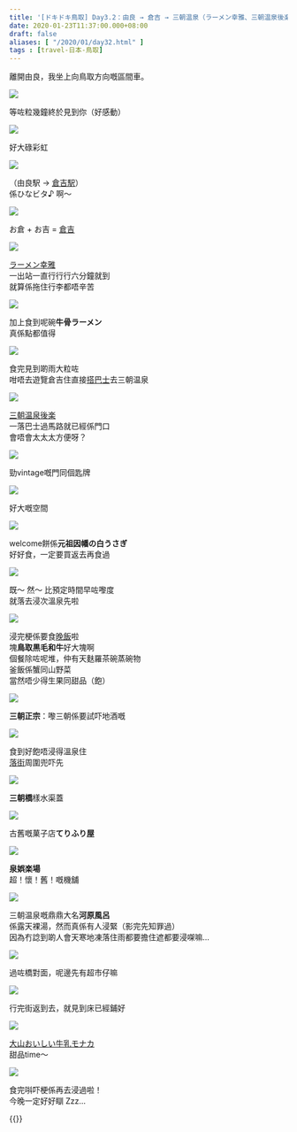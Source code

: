 ```yaml
---
title: '[ドキドキ鳥取] Day3.2：由良 → 倉吉 → 三朝温泉（ラーメン幸雅、三朝温泉後楽）'
date: 2020-01-23T11:37:00.000+08:00
draft: false
aliases: [ "/2020/01/day32.html" ]
tags : [travel-日本-鳥取]
---
```


離開由良，我坐上向鳥取方向嘅區間車。  

![](/images/tottori3zc.jpg)

等咗粒幾鐘終於見到你（好感動）  

![](/images/tottori3zc5.jpg)

好大碌彩虹  

![](/images/tottori3zc7.jpg)

（由良駅 → [倉吉駅](https://hidie.net/tottori3zc/)）  
係ひなビタ♪ 啊～  

![](/images/tottori3zd.jpg)

お倉 + お吉 = [倉吉](https://hidie.net/tottori3zd/)  

![](/images/tottori3ze1.jpg)

[ラーメン幸雅](https://hidie.net/tottori3e/)  
一出站一直行行行六分鐘就到  
就算係拖住行李都唔辛苦  

![](/images/tottori3ze2.jpg)

加上食到呢碗**牛骨ラーメン**  
真係點都值得  

![](/images/tottori3zf.jpg)

食完見到啲雨大粒咗  
咁唔去遊覽倉吉住直接[搭巴士](https://hidie.net/tottori3zf/)去三朝温泉  

![](/images/tottori3zg.jpg)

[三朝温泉後楽](https://hidie.net/tottori3zg/)  
一落巴士過馬路就已經係門口  
會唔會太太太方便呀？  

![](/images/tottori3zg1.jpg)

勁vintage嘅門同個匙牌  

![](/images/tottori3zg3.jpg)

好大嘅空間  

![](/images/tottori3zg5.jpg)

welcome餅係**元祖因幡の白うさぎ**  
好好食，一定要買返去再食過  

![](/images/tottori3zg7.jpg)

既～ 然～ 比預定時間早咗嚟度  
就落去浸次溫泉先啦  

![](/images/tottori3zh.jpg)

浸完梗係要食[晚飯](https://hidie.net/tottori3zh/)啦  
塊**鳥取黒毛和牛**好大塊啊  
個餐除咗呢堆，仲有天麩羅茶碗蒸碗物  
釜飯係蟹同山野菜  
當然唔少得生果同甜品（飽）  

![](/images/tottori3zh1.jpg)

**三朝正宗**：嚟三朝係要試吓地酒嘅   

![](/images/tottori3zi.jpg)

食到好飽唔浸得溫泉住  
[落街](https://hidie.net/tottori3zi/)周圍兜吓先  

![](/images/tottori3zi1.jpg)

**三朝橋**樣水渠蓋  

![](/images/tottori3zi2.jpg)

古舊嘅菓子店**てりふり屋**  

![](/images/tottori3zi4.jpg)

**泉娯楽場**  
超！懷！舊！嘅機舖  

![](/images/tottori3zj.jpg)

三朝温泉嘅鼎鼎大名**河原風呂**  
係露天裸湯，然而真係有人浸緊（影完先知罪過）  
因為冇諗到啲人會天寒地凍落住雨都要擔住遮都要浸㗎嘛...  

![](/images/tottori3zj1.jpg)

過咗橋對面，呢邊先有超市仔嘛  

![](/images/tottori3zk1.jpg)

行完街返到去，就見到床已經鋪好  

![](/images/tottori3zk2.jpg)

[大山おいしい牛乳モナカ](https://hidie.net/tottori3zk/)  
甜品time～

![](/images/tottori4a.jpg)

食完唞吓梗係再去浸過啦！  
今晚一定好好瞓 Zzz...  
  

{{<tottori>}}  
